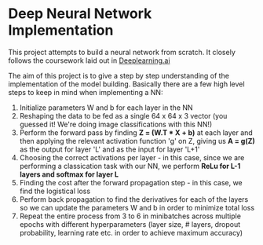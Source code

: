 # Deep Neural Network Implementation

This project attempts to build a neural network from scratch. It closely follows the coursework laid out in <a href="https://www.deeplearning.ai/">Deeplearning.ai</a>

The aim of this project is to give a step by step understanding of the implementation of the model building. 
Basically there are a few high level steps to keep in mind when implementing a NN:

1. Initialize parameters W and b for each layer in the NN
2. Reshaping the data to be fed as a single 64 x 64 x 3 vector (you guessed it! We're doing image classifications with this NN!)
3. Perform the forward pass by finding **Z = (W.T * X + b)** at each layer and then applying the relevant activation function 'g' on Z, giving us **A = g(Z)** as the output for layer 'L' and as the input for layer 'L+1'
4. Choosing the correct activations per layer - in this case, since we are performing a classication task with our NN, we perform **ReLu for L-1 layers and softmax for layer L**
5. Finding the cost after the forward propagation step - in this case, we find the logistical loss
6. Perform back propagation to find the derivatives for each of the layers so we can update the parameters W and b in order to minimize total loss
7. Repeat the entire process from 3 to 6 in minibatches across multiple epochs with different hyperparameters (layer size, # layers, dropout probability, learning rate etc. in order to achieve maximum accuracy)



